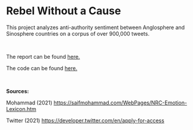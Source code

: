 # Rebel Without a Cause

This project analyzes anti-authority sentiment between Anglosphere and Sinosphere countries on a corpus of over 900,000 tweets.

<br/>

The report can be found [here.](East-Asian-Authoritarianism.md)

The code can be found [here.](East-Asian-Authoritarianism.Rmd)

<br/>

**Sources:**

Mohammad (2021) https://saifmohammad.com/WebPages/NRC-Emotion-Lexicon.htm

Twitter (2021) https://developer.twitter.com/en/apply-for-access
